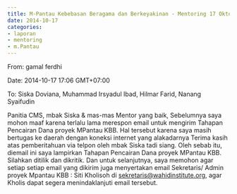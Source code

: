 ```yaml
---
title: M-Pantau Kebebasan Beragama dan Berkeyakinan - Mentoring 17 Oktober 2014
date: 2014-10-17
categories:
- laporan
- mentoring
- m.Pantau
---
```


From: gamal ferdhi 

Date: 2014-10-17 17:06 GMT+07:00 

To: Siska Doviana, Muhammad Irsyadul Ibad, Hilmar Farid, Nanang Syaifudin

Panitia CMS, mbak Siska & mas-mas Mentor yang baik, 
Sebelumnya saya mohon maaf karena terlalu lama merespon email untuk mengirim Tahapan Pencairan Dana proyek MPantau KBB. Hal tersebut karena saya masih bertugas ke daerah dengan koneksi internet yang alakadarnya 
Terima kasih atas pemberitahuan via telpon oleh mbak Siska tadi siang. 
Oleh sebab itu, diemail ini saya lampirkan Tahapan Pencairan Dana proyek MPantau KBB. 
Silahkan ditilik dan dikritik. Dan untuk selanjutnya, saya memohon agar setiap setiap email yang dikirim juga menyertakan email Sekretaris/ Admin proyek Mpantau KBB : Siti Kholisoh di sekretaris@wahidinstitute.org, agar Kholis dapat segera menindaklanjuti email tersebut.

